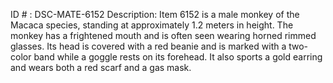 ID # : DSC-MATE-6152
Description: Item 6152 is a male monkey of the Macaca species, standing at approximately 1.2 meters in height. The monkey has a frightened mouth and is often seen wearing horned rimmed glasses. Its head is covered with a red beanie and is marked with a two-color band while a goggle rests on its forehead. It also sports a gold earring and wears both a red scarf and a gas mask.